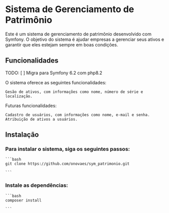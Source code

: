 # Sistema de Gerenciamento de Patrimônio

Este é um sistema de gerenciamento de patrimônio desenvolvido com Symfony. O objetivo do sistema é ajudar empresas a gerenciar seus ativos e garantir que eles estejam sempre em boas condições.


## Funcionalidades

TODO:
    [ ] Migra para Symfony 6.2 com php8.2

O sistema oferece as seguintes funcionalidades:

    Gesão de ativos, com informações como nome, número de série e localização.
    

Futuras funcionalidades:

    Cadastro de usuários, com informações como nome, e-mail e senha.
    Atribuição de ativos a usuários.


## Instalação

### Para instalar o sistema, siga os seguintes passos:

    ```bash
    git clone https://github.com/onovaes/sym_patrimonio.git

    ```

### Instale as dependências:

    ```bash
    composer install
    
    ```







<!-- 

### Configure o banco de dados no arquivo .env:

DATABASE_URL=postgres://usuario:senha@localhost:5432/nome_do_banco

Crie o banco de dados:

python

php bin/console doctrine:database:create

Execute as migrações:

python

php bin/console doctrine:migrations:migrate

Inicie o servidor:

python

    php bin/console server:run

Uso

Para usar o sistema, basta acessá-lo pelo navegador:

javascript

http://localhost:8000/

Será exibida a tela de login. Use o e-mail e senha de um usuário cadastrado para acessar o sistema.
Contribuição

Contribuições são bem-vindas! Sinta-se à vontade para criar um pull request ou reportar um problema.
Licença

Este sistema é distribuído sob a licença MIT. Veja o arquivo LICENSE para mais detalhes.

-->